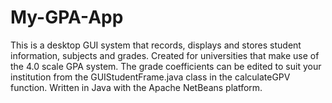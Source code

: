 # My-GPA-App
This is a desktop GUI system that records, displays and stores student information, subjects and grades. 
Created for universities that make use of the 4.0 scale GPA system. 
The grade coefficients can be edited to suit your institution from the GUIStudentFrame.java class in the calculateGPV function.
Written in Java with the Apache NetBeans platform. 

